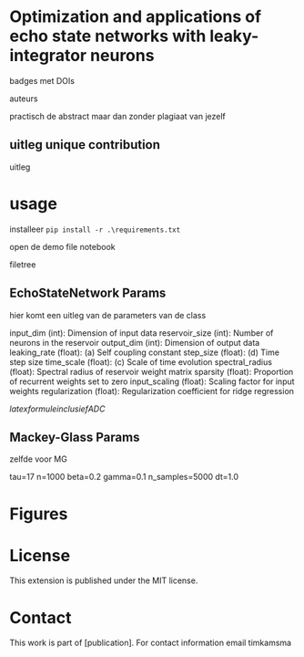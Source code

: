 # Optimization and applications of echo state networks with leaky-integrator neurons
 
badges met DOIs

auteurs

practisch de abstract maar dan zonder plagiaat van jezelf

## uitleg unique contribution

uitleg

# usage

installeer `pip install -r .\requirements.txt`

open de demo file notebook

filetree

## EchoStateNetwork Params

hier komt een uitleg van de parameters van de class

input_dim (int): Dimension of input data
reservoir_size (int): Number of neurons in the reservoir
output_dim (int): Dimension of output data
leaking_rate (float): (a) Self coupling constant
step_size (float): (d) Time step size
time_scale (float): (c) Scale of time evolution
spectral_radius (float): Spectral radius of reservoir weight matrix
sparsity (float): Proportion of recurrent weights set to zero
input_scaling (float): Scaling factor for input weights
regularization (float): Regularization coefficient for ridge regression

$latex formule inclusief A D C$

## Mackey-Glass Params

zelfde voor MG

tau=17
n=1000
beta=0.2
gamma=0.1
n_samples=5000
dt=1.0

# Figures

# License
This extension is published under the MIT license.

# Contact

This work is part of [publication]. For contact information email timkamsma